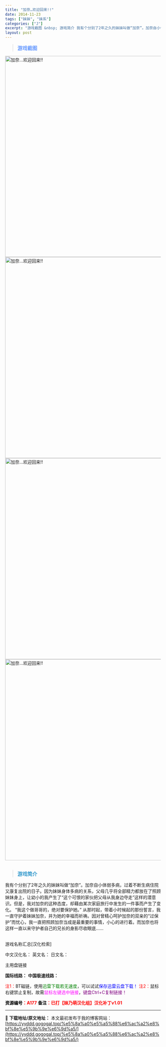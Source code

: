 ```yaml
---
title: "加奈…欢迎回来!!"
date: 2014-11-23
tags: ["妹妹", "妹系"]
categories: ["J"]
excerpt: "游戏截图 &nbsp; 游戏简介 我有个分别了2年之久的妹妹叫做“加奈”。加奈自小体弱多病，过着不断生病住院又康复出院的日子。因为妹妹身体多病的关系，父母几乎将全部精力都放在了照顾妹妹身上，让幼小的我产生了“这个可恨的家伙把父母从我身边夺走”这样的潜意识。但是，我对加奈的这种态度，却藉由某次家庭旅行&hellip;"
layout: post
---
```


<div>
<blockquote><b><span style="font-size: 12pt; color: #6699ff;">游戏截图</span></b></blockquote>
<div><img title="点击放大" src="https://yyddd.gogogal.top/wp-content/uploads/2025/04/20250430_6811da17ee5ad.webp" alt="加奈…欢迎回来!!" width="650" /></div>
<div><img title="点击放大" src="https://yyddd.gogogal.top/wp-content/uploads/2025/04/20250430_6811da19f0039.webp" alt="加奈…欢迎回来!!" width="650" /></div>
<div><img title="点击放大" src="https://yyddd.gogogal.top/wp-content/uploads/2025/04/20250430_6811da1b32c6d.webp" alt="加奈…欢迎回来!!" width="650" /></div>
<div><img title="点击放大" src="https://yyddd.gogogal.top/wp-content/uploads/2025/04/20250430_6811da1c6d60a.webp" alt="加奈…欢迎回来!!" width="650" /></div>
&nbsp;
<blockquote><b><span style="font-size: 12pt; color: #3399cc;">游戏简介</span></b></blockquote>
<div>我有个分别了2年之久的妹妹叫做“加奈”。加奈自小体弱多病，过着不断生病住院又康复出院的日子。因为妹妹身体多病的关系，父母几乎将全部精力都放在了照顾妹妹身上，让幼小的我产生了“这个可恨的家伙把父母从我身边夺走”这样的潜意识。但是，我对加奈的这种态度，却藉由某次家庭旅行中发生的一件事而产生了变化。
“我这个做哥哥的，绝对要保护她。”
从那时起，带着小时候起的那份誓言，我一直守护着妹妹加奈，并为她的幸福而祈祷。因对曾精心呵护加奈的双亲的“过保护”而忧心，我一直把照顾加奈当成是最重要的事情，小心的进行着。而加奈也将这样一直以来守护者自己的兄长的身影尽收眼底……</div>
&nbsp;

游戏名称汇总[汉化检索]

中文汉化名：
英文名：
日文名：
</div>
<div class="panel panel-primary">
<div class="panel-heading">主用盘链接</div>
<div class="panel-body">

<b>国际线路：</b>
<b>中国极速线路：</b>


<span style="color: #ff0000;">注1：</span>BT磁链，使用<span style="color: #008000;">迅雷下载若无速度</span>，可以试试<span style="color: #0000ff;">保存迅雷云盘下载！</span>
<span style="color: #ff0000;">注2：</span>鼠标右键禁止复制，故需<span style="color: #ff00ff;">鼠标左键选中链接</span>，<span style="color: #800080;">键盘Ctrl+C复制链接！</span>

</div>
<div class="panel-footer"><span style="color: #ff0000;"><b><span style="color: #000000;">资源编号</span>：A177</b></span>
<span style="color: #ff0000;"><b><span style="color: #000000;">备注</span>：已打【妹乃萌汉化组】汉化补丁v1.01</b></span></div>
</div>

---
📖 **下载地址/原文地址：** 本文最初发布于我的博客网站：[https://yyddd.gogogal.top/%e5%8a%a0%e5%a5%88%e6%ac%a2%e8%bf%8e%e5%9b%9e%e6%9d%a5/](https://yyddd.gogogal.top/%e5%8a%a0%e5%a5%88%e6%ac%a2%e8%bf%8e%e5%9b%9e%e6%9d%a5/)
